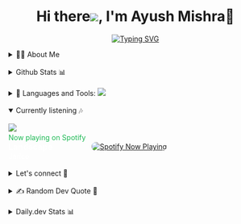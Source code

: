 <h1 align="center"> Hi there<img src="https://raw.githubusercontent.com/MartinHeinz/MartinHeinz/master/wave.gif" width="25px">, I'm Ayush Mishra💙 </h1>

<div align="center">

[![Typing SVG](https://readme-typing-svg.herokuapp.com?&color=2484FF&size=32&lines=Passionate+Developer💙;Innovative+Thinker⭐;Lover+Of+Coding+Problems🎯;Constantly+Learning⚡&font=Pacifico&center=true&height=50&width=600&vCenter=true)](https://github.com/Heir-of-God)

</div>

<details>

<summary>
    🙋‍♂️ About Me
</summary>  <br>

🔭 I’m currently working on: Front - End Stacks like >> React, JavaScript, CSS, HTML5, Git, BootStrap, REST API, Linux Basics, Functional Programming,

👯 I’m looking to collaborate in Front - End related Projects for more insights

💬 Ask me about: JS, HTML5, CSS, JS, ReactJS, etc,

📫 How to reach me: Social stubs are given in the profile description,

⚡ Fun fact: I'm still single & looking forward for the deep love of programming & tech stacks😁🌝😇

📫 You can reach me with **[Linktree <img src='https://uxwing.com/wp-content/themes/uxwing/download/brands-and-social-media/linktree-logo-icon.png' alt='linktree' width="40" height="40"/>](https://linktr.ee/_itsmeayu_97)**
  
</details>

<br>

<details>

<summary>Github Stats 📊</summary>
  
| <a href="https://github.com/anuraghazra/github-readme-stats"><img align="center" src="https://github-readme-stats.vercel.app/api?username=Ayush-97techyboy&show_icons=true&include_all_commits=true&theme=vue&hide_border=true" alt="Ayush's github stats" /></a> | <a href="https://github.com/anuraghazra/github-readme-stats"><img align="center" src="https://github-readme-stats.vercel.app/api/top-langs/?username=Ayush-97techyboy&layout=compact&theme=vue&hide_border=true" /></a> |
| ------------- | ------------- | 
</details>

<br>

<details>
  <summary>🚀 Languages and Tools: <img src = "https://media2.giphy.com/media/QssGEmpkyEOhBCb7e1/giphy.gif?cid=ecf05e47a0n3gi1bfqntqmob8g9aid1oyj2wr3ds3mg700bl&rid=giphy.gif" width=20></summary>


<div align="center"> 
    
### Languages (and how good I know them):
| JS | --HTML-- | C | <br>
|:-:|:-:|:-:|:-:|:-:| <br>
| 10/10 | 10/10 | 7/10 |

|  <img src="https://github.com/devicons/devicon/blob/master/icons/javascript/javascript-plain.svg" title="JS"  alt="JS" width="55" height="55"/> |  <img src="https://github.com/devicons/devicon/blob/master/icons/html5/html5-original-wordmark.svg" title="HTML"  alt="HTML" width="55" height="55"/> | <img src="https://github.com/devicons/devicon/blob/master/icons/c/c-plain.svg" title="C"  alt="C" width="55" height="55"/>
  
<br>
<br>

### Frameworks and Libraries (React):

| React | --Vue.js-- | Three.js | Next.js | Nuxt.js |<br>
|:-:|:-:|:-:|:-:|:-:|:-:|:-:|:-:|:-:|:-:|:-:|:-:|:-:|:-:|:-:| <br>
|  <img src="https://github.com/devicons/devicon/blob/master/icons/react/react-original-wordmark.svg"  alt="React" width="55" height="55"/>|  <img src="https://github.com/devicons/devicon/blob/master/icons/vuejs/vuejs-original-wordmark.svg" title="Vuejs"  alt="vuejs" width="55" height="55"/>|  <img src="https://miro.medium.com/v2/resize:fit:724/1*6s_Dkfeldg35ySmAp0tPkQ.png" title="threejs" alt="threejs" width="55" height="55"/>|  <img src="https://github.com/devicons/devicon/blob/master/icons/nextjs/nextjs-line.svg" title="NextJS" alt="NextJS" width="55" height="55"/>|  <img src="https://github.com/devicons/devicon/blob/master/icons/nuxtjs/nuxtjs-original-wordmark.svg" title="NuxtJS" alt="NusxtJS" width="55" height="55"/>| 

<br>

### Tools, Software and Technologies:

| Github | Git | Markdown | VS Code | Json | <br>
|:-:|:-:|:-:|:-:|:-:|:-:|:-:|:-:|:-:|:-:|:-:|:-:|:-:|:-:|:-:| <br>
| <img src="https://github.com/devicons/devicon/blob/master/icons/github/github-original-wordmark.svg" title="github" alt="github" width="55" height="55"/>| <img src="https://github.com/devicons/devicon/blob/master/icons/git/git-original-wordmark.svg" title="Git" alt="Git" width="55" height="55"/>| <img src="https://github.com/devicons/devicon/blob/master/icons/markdown/markdown-original.svg" title="Markdown" alt="Markdown" width="55" height="55"/>| <img src="https://upload.wikimedia.org/wikipedia/commons/9/9a/Visual_Studio_Code_1.35_icon.svg" title="VSC" alt="VSC" width="55" height="55"/>|  <img src="https://cdn-icons-png.flaticon.com/512/136/136443.png" title="Json" alt="Json" width="55" height="55"/>|

</details>
</div>
<br>

<details open>

  <summary>Currently listening 🎶</summary>  <br>

<a  href="https://spotify-github-profile.kittinanx.com/api/view?uid=31ofvezyg4fpe3czkc3bwuy3q35q&redirect=true">
  <img src="https://spotify-github-profile.kittinanx.com/api/view?uid=31ofvezyg4fpe3czkc3bwuy3q35q&cover_image=true&theme=default&show_offline=false&background_color=121212&interchange=true&bar_color_cover=true" width="150" />
</a>


<div style="display: flex; align-items: center; gap: 12px;">
  <!-- Song Info -->
  <div style="color: white;">
    <p style="margin: 0; color: #1DB954;">Now playing on Spotify</p>
    <h3 style="margin: 0;">Landscape</h3>
    <p style="margin: 0;">Jarico</p>
  </div>

  <!-- Cover Image -->
  <a href="https://spotify-github-profile.kittinanx.com/api/view?uid=31ofvezyg4fpe3czkc3bwuy3q35q&redirect=true" target="_blank">
    <img 
      src="https://spotify-github-profile.kittinanx.com/api/view?uid=31ofvezyg4fpe3czkc3bwuy3q35q&cover_image=true&theme=default&show_offline=false&background_color=121212&interchange=true&bar_color_cover=true" 
      width="100" 
      alt="Spotify Now Playing"
      style="border-radius: 8px;"
    />
  </a>
</div>


</details>

<br>
<details>
  <summary>Let's connect 🤝</summary>
  
  | <a align="center" href="https://twitter.com/me_ayushm_99"><img align="center" width="20" src="https://cdn.cdnlogo.com/logos/t/96/twitter-icon.svg"> @me_ayushm_99</a> | <a align="center" href="https://www.linkedin.com/in/ayushmishra28/"><img align="center" width="20" src="https://static.cdnlogo.com/logos/l/66/linkedin-icon.svg">Ayush Mishra</a> |
 </details>

 <br>
 <details>
  <summary>✍️ Random Dev Quote 🧬</summary>
  
  | [![Readme Quotes](https://quotes-github-readme.vercel.app/api?type=horizontal&theme=dracula)](https://github.com/piyushsuthar/github-readme-quotes) |
  
  </details>
  
<br>
<details>
  <summary>Daily.dev Stats 📊</summary>  <br>
    
<a href="https://app.daily.dev/techbrewry"><img src="https://api.daily.dev/devcards/v2/YH9CsNW5oaFQpTmBJ1P31.png?r=2ef&type=default" width="356" alt="Ayush Mishra's Dev Card"/></a>
</details>

